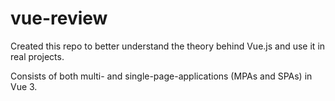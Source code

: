 # vue-review

Created this repo to better understand the theory behind Vue.js and use it in real projects.

Consists of both multi- and single-page-applications (MPAs and SPAs) in Vue 3.
